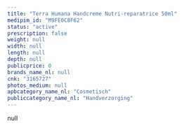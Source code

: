 ```yaml
---
title: "Terra Humana Handcreme Nutri-reparatrice 50ml"
medipim_id: "M9FE0C8F62"
status: "active"
prescription: false
weight: null
width: null
length: null
depth: null
publicprice: 0
brands_name_nl: null
cnk: "3165727"
photos_medium: null
apbcategory_name_nl: "Cosmetisch"
publiccategory_name_nl: "Handverzorging"
---
```

null

